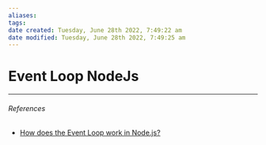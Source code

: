 ```yaml
---
aliases: 
tags: 
date created: Tuesday, June 28th 2022, 7:49:22 am
date modified: Tuesday, June 28th 2022, 7:49:25 am
---
```


# Event Loop NodeJs


---

###### References

- [How does the Event Loop work in Node.js?](https://javascript.plainenglish.io/how-does-event-loop-work-in-node-js-d96729ae4a95)